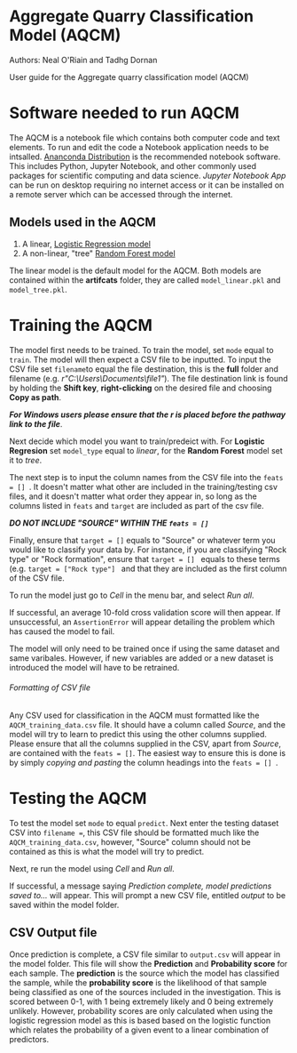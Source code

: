# Aggregate Quarry Classification Model (AQCM)

Authors: Neal O'Riain and Tadhg Dornan

User guide for the Aggregate quarry classification model (AQCM)

# Software needed to run AQCM
The AQCM is a notebook file which contains both computer code and text elements. To run and edit the code a Notebook application
needs to be intsalled. [Ananconda Distribution]( https://www.anaconda.com/distribution/) is the recommended notebook software. This includes
Python, Jupyter Notebook, and other commonly used packages for scientific computing and data science. *Jupyter Notebook App* can be run on desktop
requiring no internet access or it can be installed on a remote server which can be accessed through the internet.

## Models used in the AQCM

1. A linear, [Logistic Regression model](https://en.wikipedia.org/wiki/Logistic_regression)
2. A non-linear, "tree" [Random Forest model](https://en.wikipedia.org/wiki/Random_forest)

The linear model is the default model for the AQCM. Both models are contained within the **artifcats** folder, they are called ``model_linear.pkl``
and ``model_tree.pkl``. 

# Training the AQCM
The model first needs to be trained. To train the model, set ``mode`` equal to ``train``. The model will then expect a CSV file to be inputted. 
To input the CSV file set ``filename``to equal the file destination, this is the **full** folder and filename (e.g. *r"C:\Users\Documents\file1"*). The file destination link is found by
holding the **Shift key**, **right-clicking** on the desired file and choosing **Copy as path**.

***For Windows users please ensure that the ***r*** is placed before the pathway link to the file***.

Next decide which model you want to train/predeict with.  For **Logistic Regresion** set ``model_type`` equal to *linear*, for the **Random Forest** model 
set it to *tree*.

The next step is to input the column names from the CSV file into the ``feats = [] ``. It doesn't matter what other are included in the training/testing csv files, and it doesn't matter what order they appear in, so long as the columns listed in ``feats`` and ``target`` are included as part of the csv file.

***DO NOT INCLUDE "SOURCE" WITHIN THE ``feats = [] ``***

Finally, ensure that ``target = []`` equals to "Source" or whatever term you would like to classify your data by. For instance, if you are classifying "Rock type"
or "Rock formation", ensure that ``target = [] `` equals to these terms (e.g. ``target = ["Rock type"] `` and that they are included as the first column
of the CSV file.

To run the model just go to *Cell* in the menu bar, and select *Run all*.

If successful, an average 10-fold cross validation score will then appear.
If unsuccessful, an ``AssertionError`` will appear detailing the problem which has caused the model to fail.

The model will only need to be trained once if using the same dataset and same varibales. However, if new variables are added or a new dataset is introduced
the model will have to be retrained.

###### Formatting of CSV file
Any CSV used for classification in the AQCM must formatted like the ``AQCM_training_data.csv`` file. It should have a column called *Source*,
and the model will try to learn to predict this using the other columns supplied. Please ensure that all the columns supplied in the CSV, apart from *Source*,
are contained with the ``feats = []``. The easiest way to ensure this is done is by simply *copying and pasting* the column headings into the ``feats = [] ``.

# Testing the AQCM

To test the model set ``mode`` to equal ``predict``. Next enter the testing dataset CSV into ``filename =``, this CSV file should be formatted 
much like the ``AQCM_training_data.csv``, however, "Source" column should not be contained as this is what the model will try to predict.

Next, re run the model using *Cell* and *Run all*.

If successful, a message saying *Prediction complete, model predictions saved to...* will appear. This will prompt a new CSV file, entitled *output*
to be saved within the model folder. 

## CSV Output file

Once prediction is complete, a CSV file similar to ``output.csv`` will appear in the model folder. This file will show the **Prediction** and **Probability score** for each sample. The **prediction** is the source which the model has classified the sample, while the **probability score** is the likelihood of that sample being classified as one of the sources included in the investigation. This is scored between 0-1, with 1 being extremely likely and 0 being extremely unlikely. However, probability scores are only calculated when using the logistic regression model as this is based based on the logistic function which relates the probability of a given event to a linear combination of predictors. 
